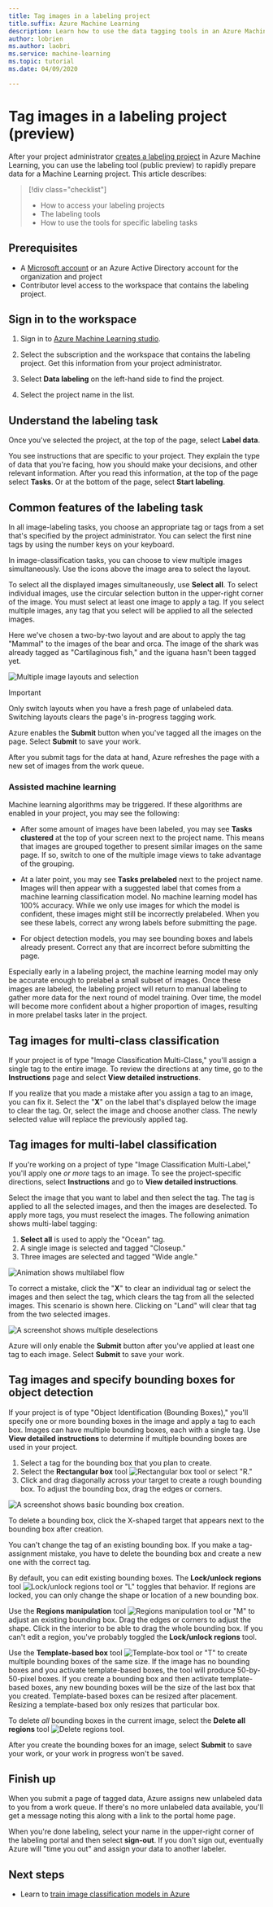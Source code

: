 ```yaml
---
title: Tag images in a labeling project
title.suffix: Azure Machine Learning
description: Learn how to use the data tagging tools in an Azure Machine Learning labeling project.
author: lobrien
ms.author: laobri
ms.service: machine-learning
ms.topic: tutorial
ms.date: 04/09/2020

---
```


# Tag images in a labeling project (preview)

After your project administrator [creates a labeling project](https://docs.microsoft.com/azure/machine-learning/how-to-create-labeling-projects#create-a-labeling-project) in Azure Machine Learning, you can use the labeling tool (public preview) to rapidly prepare data for a Machine Learning project. This article describes:

> [!div class="checklist"]
> * How to access your labeling projects
> * The labeling tools
> * How to use the tools for specific labeling tasks

## Prerequisites

* A [Microsoft account](https://account.microsoft.com/account) or an Azure Active Directory account for the organization and project
* Contributor level access to the workspace that contains the labeling project.

## Sign in to the workspace

1. Sign in to [Azure Machine Learning studio](https://ml.azure.com).

1. Select the subscription and the workspace that contains the labeling project.  Get this information from your project administrator.

1. Select **Data labeling** on the left-hand side to find the project.  

1. Select the project name in the list.

## Understand the labeling task

Once you've selected the project, at the top of the page, select **Label data**.

You see instructions that are specific to your project. They explain the type of data that you're facing, how you should make your decisions, and other relevant information. After you read this information, at the top of the page select **Tasks**.  Or at the bottom of the page, select **Start labeling**.

## Common features of the labeling task

In all image-labeling tasks, you choose an appropriate tag or tags from a set that's specified by the project administrator. You can select the first nine tags by using the number keys on your keyboard.  

In image-classification tasks, you can choose to view multiple images simultaneously. Use the icons above the image area to select the layout. 

To select all the displayed images simultaneously, use **Select all**. To select individual images, use the circular selection button in the upper-right corner of the image. You must select at least one image to apply a tag. If you select multiple images, any tag that you select will be applied to all the selected images.

Here we've chosen a two-by-two layout and are about to apply the tag "Mammal" to the images of the bear and orca. The image of the shark was already tagged as "Cartilaginous fish," and the iguana hasn't been tagged yet.

![Multiple image layouts and selection](./media/how-to-label-images/layouts.png)

> [!Important] 
> Only switch layouts when you have a fresh page of unlabeled data. Switching layouts clears the page's in-progress tagging work.

Azure enables the **Submit** button when you've tagged all the images on the page. Select **Submit** to save your work.

After you submit tags for the data at hand, Azure refreshes the page with a new set of images from the work queue.

### Assisted machine learning 

Machine learning algorithms may be triggered. If these algorithms are enabled in your project, you may see the following:

* After some amount of images have been labeled, you may see **Tasks clustered** at the top of your screen next to the project name.  This means that images are grouped together to present similar images on the same page.  If so, switch to one of the multiple image views to take advantage of the grouping.  

* At a later point, you may see **Tasks prelabeled** next to the project name.  Images will then appear with a suggested label that comes from a machine learning classification model. No machine learning model has 100% accuracy. While we only use images for which the model is confident, these images might still be incorrectly prelabeled.  When you see these labels, correct any wrong labels before submitting the page.  

* For object detection models, you may see bounding boxes and labels already present.  Correct any that are incorrect before submitting the page.

Especially early in a labeling project, the machine learning model may only be accurate enough to prelabel a small subset of images. Once these images are labeled, the labeling project will return to manual labeling to gather more data for the next round of model training. Over time, the model will become more confident about a higher proportion of images, resulting in more prelabel tasks later in the project.

## Tag images for multi-class classification

If your project is of type "Image Classification Multi-Class," you'll assign a single tag to the entire image. To review the directions at any time, go to the **Instructions** page and select **View detailed instructions**.

If you realize that you made a mistake after you assign a tag to an image, you can fix it. Select the "**X**" on the label that's displayed below the image to clear the tag. Or, select the image and choose another class. The newly selected value will replace the previously applied tag.

## Tag images for multi-label classification

If you're working on a project of type "Image Classification Multi-Label," you'll apply one *or more* tags to an image. To see the project-specific directions, select **Instructions** and go to **View detailed instructions**.

Select the image that you want to label and then select the tag. The tag is applied to all the selected images, and then the images are deselected. To apply more tags, you must reselect the images. The following animation shows multi-label tagging:

1. **Select all** is used to apply the "Ocean" tag.
1. A single image is selected and tagged "Closeup."
1. Three images are selected and tagged "Wide angle."

![Animation shows multilabel flow](./media/how-to-label-images/multilabel.gif)

To correct a mistake, click the "**X**" to clear an individual tag or select the images and then select the tag, which clears the tag from all the selected images. This scenario is shown here. Clicking on "Land" will clear that tag from the two selected images.

![A screenshot shows multiple deselections](./media/how-to-label-images/multiple-deselection.png)

Azure will only enable the **Submit** button after you've applied at least one tag to each image. Select **Submit** to save your work.


## Tag images and specify bounding boxes for object detection

If your project is of type "Object Identification (Bounding Boxes)," you'll specify one or more bounding boxes in the image and apply a tag to each box. Images can have multiple bounding boxes, each with a single tag. Use **View detailed instructions** to determine if multiple bounding boxes are used in your project.

1. Select a tag for the bounding box that you plan to create.
1. Select the **Rectangular box** tool ![Rectangular box tool](./media/how-to-label-images/rectangular-box-tool.png) or select "R."
3. Click and drag diagonally across your target to create a rough bounding box. To adjust the bounding box, drag the edges or corners.

![A screenshot shows basic bounding box creation.](./media/how-to-label-images/bounding-box-sequence.png)

To delete a bounding box, click the X-shaped target that appears next to the bounding box after creation.

You can't change the tag of an existing bounding box. If you make a tag-assignment mistake, you have to delete the bounding box and create a new one with the correct tag.

By default, you can edit existing bounding boxes. The **Lock/unlock regions** tool ![Lock/unlock regions tool](./media/how-to-label-images/lock-bounding-boxes-tool.png) or "L" toggles that behavior. If regions are locked, you can only change the shape or location of a new bounding box.

Use the **Regions manipulation** tool ![Regions manipulation tool](./media/how-to-label-images/regions-tool.png) or "M" to adjust an existing bounding box. Drag the edges or corners to adjust the shape. Click in the interior to be able to drag the whole bounding box. If you can't edit a region, you've probably toggled the **Lock/unlock regions** tool.

Use the **Template-based box** tool ![Template-box tool](./media/how-to-label-images/template-box-tool.png) or "T" to create multiple bounding boxes of the same size. If the image has no bounding boxes and you activate template-based boxes, the tool will produce 50-by-50-pixel boxes. If you create a bounding box and then activate template-based boxes, any new bounding boxes will be the size of the last box that you created. Template-based boxes can be resized after placement. Resizing a template-based box only resizes that particular box.

To delete *all* bounding boxes in the current image, select the **Delete all regions** tool ![Delete regions tool](./media/how-to-label-images/delete-regions-tool.png).

After you create the bounding boxes for an image, select **Submit** to save your work, or your work in progress won't be saved.

## Finish up

When you submit a page of tagged data, Azure assigns new unlabeled data to you from a work queue. If there's no more unlabeled data available, you'll get a message noting this along with a link to the portal home page.

When you're done labeling, select your name in the upper-right corner of the labeling portal and then select **sign-out**. If you don't sign out, eventually Azure will "time you out" and assign your data to another labeler.

## Next steps

* Learn to [train image classification models in Azure](https://docs.microsoft.com/azure/machine-learning/tutorial-train-models-with-aml)


